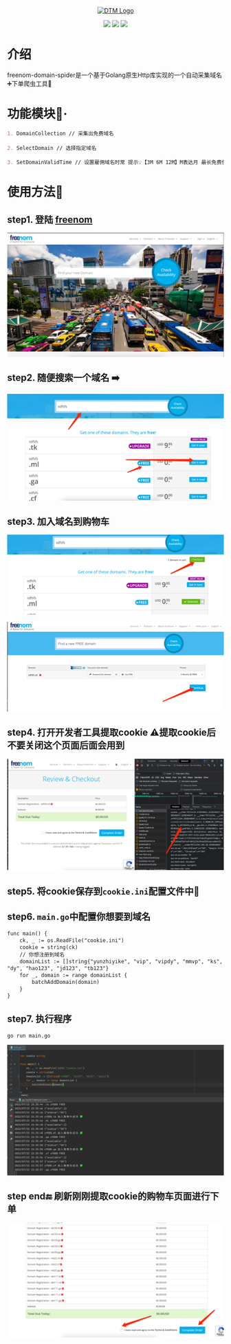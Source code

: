 <p align="center"><a href="https://my.freenom.com/domains.php" target="_blank" rel="noopener noreferrer"><img width="70" src="https://my.freenom.com/templates/freenom/img/logo.png" alt="DTM Logo"></a></p>
<p align="center">
    <a href="https://github.com/YunzhiYike/freenom-domain-spider"><img src="https://img.shields.io/github/go-mod/go-version/YunzhiYike/freenom-domain-spider/master"/></a>
    <a href="https://github.com/YunzhiYike/freenom-domain-spider"><img src="https://img.shields.io/github/downloads/YunzhiYike/freenom-domain-spider/total"/></a>
    <a href="https://github.com/YunzhiYike/freenom-domain-spider"><img src="https://img.shields.io/github/stars/YunzhiYike/freenom-domain-spider?style=plastic"/></a>
</p>

# 介绍

freenom-domain-spider是一个基于Golang原生Http库实现的一个自动采集域名➕下单爬虫工具🔧

# 功能模块🌿·
```markdown
1. DomainCollection // 采集出免费域名
   
2. SelectDomain // 选择指定域名

3. SetDomainValidTime // 设置雇佣域名时常 提示💡【3M 6M 12M】M表达月 最长免费使用12个月
```

# 使用方法🎯

## step1. 登陆 [freenom](https://my.freenom.com/domains.php)

![img.png](img/img.png)

## step2. 随便搜索一个域名 ➡️ 

![img.png](img/img2.png)

## step3. 加入域名到购物车

![img.png](img/img3.png)

![img_1.png](img/img_1.png)

## step4. 打开开发者工具提取cookie ⚠️提取cookie后不要关闭这个页面后面会用到

![img_2.png](img/img_2.png)

## step5. 将cookie保存到`cookie.ini`配置文件中📃

## step6. `main.go`中配置你想要到域名

```golang
func main() {
	ck, _ := os.ReadFile("cookie.ini")
	cookie = string(ck)
	// 你想注册到域名
	domainList := []string{"yunzhiyike", "vip", "vipdy", "mmvp", "ks", "dy", "hao123", "jd123", "tb123"}
	for _, domain := range domainList {
		batchAddDomain(domain)
	}
}
```

## step7. 执行程序

```shell
go run main.go
```

![img.png](img/img4.png)

## step end🔚 刷新刚刚提取cookie的购物车页面进行下单

![img.png](img/img5.png)
